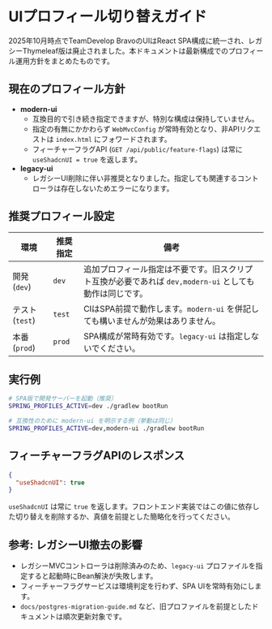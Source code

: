 # UIプロフィール切り替えガイド

2025年10月時点でTeamDevelop BravoのUIはReact
SPA構成に統一され、レガシーThymeleaf版は廃止されました。本ドキュメントは最新構成でのプロフィール運用方針をまとめたものです。

## 現在のプロフィール方針

- **modern-ui**
    - 互換目的で引き続き指定できますが、特別な構成は保持していません。
    - 指定の有無にかかわらず `WebMvcConfig` が常時有効となり、非APIリクエストは
      `index.html` にフォワードされます。
    - フィーチャーフラグAPI (`GET /api/public/feature-flags`) は常に
      `useShadcnUI = true` を返します。
- **legacy-ui**
    - レガシーUI削除に伴い非推奨となりました。指定しても関連するコントローラは存在しないためエラーになります。

## 推奨プロフィール設定

| 環境           | 推奨指定   | 備考                                                           |
|--------------|--------|--------------------------------------------------------------|
| 開発 (`dev`)   | `dev`  | 追加プロフィール指定は不要です。旧スクリプト互換が必要であれば `dev,modern-ui` としても動作は同じです。 |
| テスト (`test`) | `test` | CIはSPA前提で動作します。`modern-ui` を併記しても構いませんが効果はありません。             |
| 本番 (`prod`)  | `prod` | SPA構成が常時有効です。`legacy-ui` は指定しないでください。                        |

## 実行例

```bash
# SPA版で開発サーバーを起動（推奨）
SPRING_PROFILES_ACTIVE=dev ./gradlew bootRun

# 互換性のために modern-ui を明示する例（挙動は同じ）
SPRING_PROFILES_ACTIVE=dev,modern-ui ./gradlew bootRun
```

## フィーチャーフラグAPIのレスポンス

```json
{
  "useShadcnUI": true
}
```

`useShadcnUI` は常に `true`
を返します。フロントエンド実装ではこの値に依存した切り替えを削除するか、真値を前提とした簡略化を行ってください。

## 参考: レガシーUI撤去の影響

- レガシーMVCコントローラは削除済みのため、`legacy-ui`
  プロファイルを指定すると起動時にBean解決が失敗します。
- フィーチャーフラグサービスは環境判定を行わず、SPA UIを常時有効にします。
- `docs/postgres-migration-guide.md` など、旧プロファイルを前提としたドキュメントは順次更新対象です。

